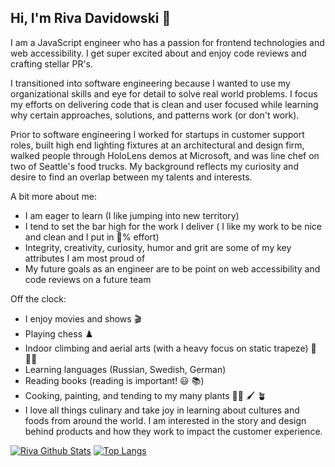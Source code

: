 ## Hi, I'm Riva Davidowski :wave:

I am a JavaScript engineer who has a passion for frontend technologies and web accessibility. I get super excited about and enjoy code reviews and crafting stellar PR's. 

 I transitioned into software engineering because I wanted to use my organizational skills and eye for detail to solve real world problems.  I focus my efforts on delivering code that is clean and user focused while learning why certain approaches, solutions, and patterns work (or don't work).

Prior to software engineering I worked for startups in customer support roles, built high end lighting fixtures at an architectural and design firm, walked people through HoloLens demos at Microsoft, and was line chef on two of Seattle's food trucks. My background reflects my curiosity and desire to find an overlap between my talents and interests.

A bit more about me:
  - I am eager to learn (I like jumping into new territory)
  - I tend to set the bar high for the work I deliver ( I like my work to be nice and clean and I put in :100:% effort)
  - Integrity, creativity, curiosity, humor and grit are some of my key attributes I am most proud of
  - My future goals as an engineer are to be point on web accessibility and code reviews on a future team

Off the clock:
   - I enjoy movies and shows :clapper:	
   - Playing chess :chess_pawn:	
   - Indoor climbing and aerial arts (with a heavy focus on static trapeze) :circus_tent:	 :climbing_woman:
   - Learning languages (Russian, Swedish, German) 
   - Reading books (reading is important! :smiley: :books:) 
   - Cooking, painting, and tending to my many plants :woman_cook:	:paintbrush:	:potted_plant:	
   - I love all things culinary and take joy in learning about cultures and foods from around the world. I am interested in the story and design behind products and how they work to impact the customer experience.

[![Riva Github Stats](https://github-readme-stats.vercel.app/api?username=rivad2&show_icons=true&theme=gotham)](https://github.com/anuraghazra/github-readme-stats)
[![Top Langs](https://github-readme-stats.vercel.app/api/top-langs/?username=rivad2&layout=compact)](https://github.com/rivad2/github-readme-stats)

